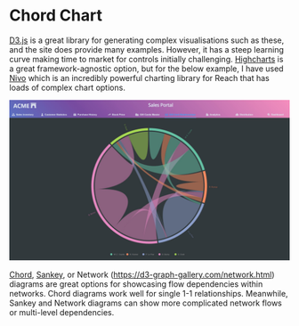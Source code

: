 # Chord Chart

[D3.js](https://d3js.org/) is a great library for generating complex visualisations such as these, and the site does provide many examples. However, it has a steep learning curve making time to market for controls initially challenging. [Highcharts](https://www.highcharts.com/) is a great framework-agnostic option, but for the below example, I have used [Nivo](https://nivo.rocks/) which is an incredibly powerful charting library for Reach that has loads of complex chart options.

![Chord Diagram](./NivoChord-screenshot.jpg)

[Chord](https://d3-graph-gallery.com/chord), [Sankey](https://d3-graph-gallery.com/sankey), or Network (https://d3-graph-gallery.com/network.html) diagrams are great options for showcasing flow dependencies within networks. Chord diagrams work well for single 1-1 relationships. Meanwhile, Sankey and Network diagrams can show more complicated network flows or multi-level dependencies.